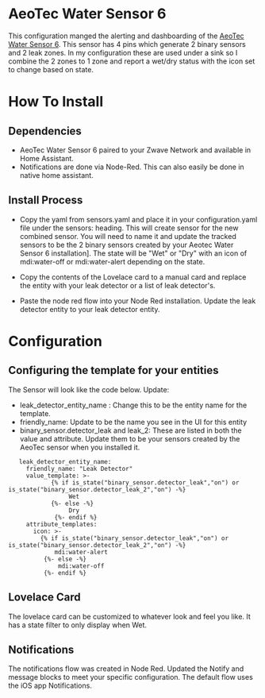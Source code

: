 # AeoTec Water Sensor 6
This configuration manged the alerting and dashboarding of the [AeoTec Water Sensor 6](https://aeotec.com/z-wave-water-sensor/).  This sensor has 4 pins which generate 2 binary sensors and 2 leak zones.  In my configuration these are used under a sink so I combine the 2 zones to 1 zone and report a wet/dry status with the icon set to change based on state.

# How To Install
## Dependencies
  * AeoTec Water Sensor 6 paired to your Zwave Network and available in Home Assistant.  
  * Notifications are done via Node-Red.  This can also easily be done in native home assistant.
  

## Install Process  
  * Copy the yaml from sensors.yaml and place it in your configuration.yaml file under the sensors: heading.  This will create sensor for the new combined sensor.  You will need to name it and update the tracked sensors to be the 2 binary sensors created by your Aeotec Water Sensor 6 installation].  The state will be "Wet" or "Dry" with an icon of mdi:water-off or mdi:water-alert depending on the state.  
  
  * Copy the contents of the Lovelace card to a manual card and replace the entity with your leak detector or a list of leak detector's.

  * Paste the node red flow into your Node Red installation.  Update the leak detector entity to your leak detector entity.
  
# Configuration
## Configuring the template for your entities
   The Sensor will look like the code below.  Update:
   * leak_detector_entity_name : Change this to be the entity name for the template.
   * friendly_name: Update to be the name you see in the UI for this entity
   * binary_sensor.detector_leak and leak_2: These are listed in both the value and attribute.  Update them to be your sensors created by the AeoTec sensor when you installed it.

     
   ```
      leak_detector_entity_name:
        friendly_name: "Leak Detector"
        value_template: >-
               {% if is_state("binary_sensor.detector_leak","on") or is_state("binary_sensor.detector_leak_2","on") -%}
                    Wet
               {%- else -%}
                    Dry
                {%- endif %}   
        attribute_templates:
          icon: >-
            {% if is_state("binary_sensor.detector_leak","on") or is_state("binary_sensor.detector_leak_2","on") -%}
                mdi:water-alert
             {%- else -%}
                 mdi:water-off
             {%- endif %}   
   ```

## Lovelace Card
   The lovelace card can be customized to whatever look and feel you like.  It has a state filter to only display when Wet.

## Notifications
   The notifications flow was created in Node Red.  Updated the Notify and message blocks to meet your specific configuration.  The default flow uses the iOS app Notifications.
